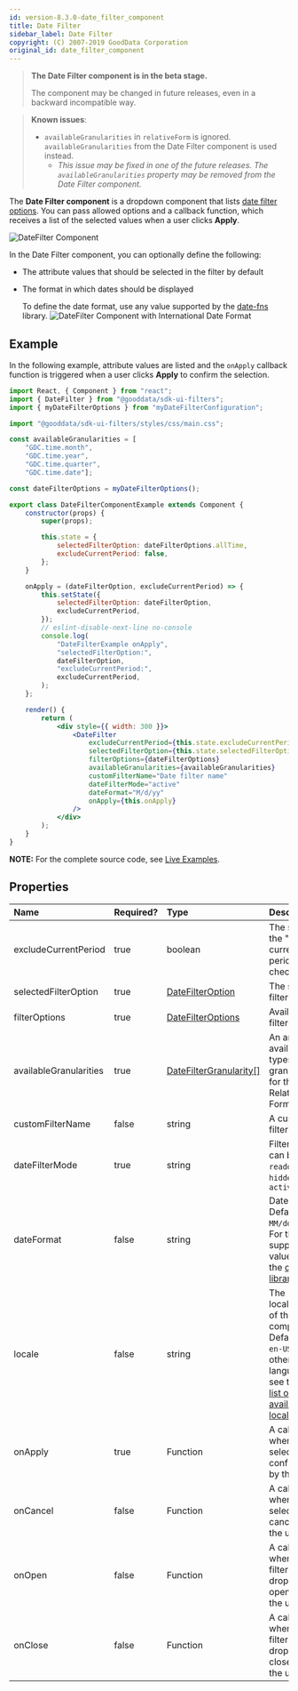 ```yaml
---
id: version-8.3.0-date_filter_component
title: Date Filter
sidebar_label: Date Filter
copyright: (C) 2007-2019 GoodData Corporation
original_id: date_filter_component
---
```


> **The Date Filter component is in the beta stage.**
>
> The component may be changed in future releases, even in a backward incompatible way.

> **Known issues**:
> - `availableGranularities` in `relativeForm` is ignored. `availableGranularities` from the Date Filter component is used instead.
>   - _This issue may be fixed in one of the future releases. The `availableGranularities` property may be removed from the Date Filter component._

The **Date Filter component** is a dropdown component that lists [date filter options](15_props__date_filter_option.md). You can pass allowed options and a callback function, which receives a list of the selected values when a user clicks **Apply**.

![DateFilter Component](assets/date_filter.png "DateFilter Component")

In the Date Filter component, you can optionally define the following:

* The attribute values that should be selected in the filter by default
* The format in which dates should be displayed

    To define the date format, use any value supported by the [date-fns](https://date-fns.org/docs/format) library.
    ![DateFilter Component with International Date Format](assets/date_filter_international_date_format.png "DateFilter Component with dates are displayed in desired formats")

## Example

In the following example, attribute values are listed and the ```onApply``` callback function is triggered when a user clicks **Apply** to confirm the selection.

```jsx harmony
import React, { Component } from "react";
import { DateFilter } from "@gooddata/sdk-ui-filters";
import { myDateFilterOptions } from "myDateFilterConfiguration";

import "@gooddata/sdk-ui-filters/styles/css/main.css";

const availableGranularities = [
    "GDC.time.month",
    "GDC.time.year",
    "GDC.time.quarter",
    "GDC.time.date"];

const dateFilterOptions = myDateFilterOptions();

export class DateFilterComponentExample extends Component {
    constructor(props) {
        super(props);

        this.state = {
            selectedFilterOption: dateFilterOptions.allTime,
            excludeCurrentPeriod: false,
        };
    }

    onApply = (dateFilterOption, excludeCurrentPeriod) => {
        this.setState({
            selectedFilterOption: dateFilterOption,
            excludeCurrentPeriod,
        });
        // eslint-disable-next-line no-console
        console.log(
            "DateFilterExample onApply",
            "selectedFilterOption:",
            dateFilterOption,
            "excludeCurrentPeriod:",
            excludeCurrentPeriod,
        );
    };

    render() {
        return (
            <div style={{ width: 300 }}>
                <DateFilter
                    excludeCurrentPeriod={this.state.excludeCurrentPeriod}
                    selectedFilterOption={this.state.selectedFilterOption}
                    filterOptions={dateFilterOptions}
                    availableGranularities={availableGranularities}
                    customFilterName="Date filter name"
                    dateFilterMode="active"
                    dateFormat="M/d/yy"
                    onApply={this.onApply}
                />
            </div>
        );
    }
}
```

**NOTE:** For the complete source code, see [Live Examples](https://gdui-examples.herokuapp.com/date-filter-component).

## Properties

| Name | Required? | Type | Description |
| :--- | :--- | :--- | :--- |
| excludeCurrentPeriod | true | boolean | The state of the "Exclude current period" checkbox |
| selectedFilterOption | true | [DateFilterOption](15_props__date_filter_option.md#types-of-DateFilter-options) | The selected filter option |
| filterOptions | true | [DateFilterOptions](15_props__date_filter_option.md#types-of-DateFilter-options) | Available filter options |
| availableGranularities | true | [DateFilterGranularity[]](15_props__date_filter_option.md#date-filter-granularity) | An array of available types of granularity for the Relative Form  |
| customFilterName | false | string | A custom filter label |
| dateFilterMode | true | string | Filter mode; can be `readonly`, `hidden`, or `active` |
| dateFormat | false | string | Date format. Defaults to `MM/dd/yyyy`. For the supported values, see the [date-fns library](https://date-fns.org/docs/format). |
| locale | false | string | The localization of the component. Defaults to `en-US`. For other languages, see the [full list of available localizations](https://github.com/gooddata/gooddata-ui-sdk/blob/master/libs/sdk-ui/src/base/localization/Locale.ts). |
| onApply | true | Function | A callback when the selection is confirmed by the user |
| onCancel | false | Function | A callback when the selection is canceled by the user |
| onOpen | false | Function | A callback when the filter dropdown is opened by the user |
| onClose | false | Function | A callback when the filter dropdown is closed by the user |
